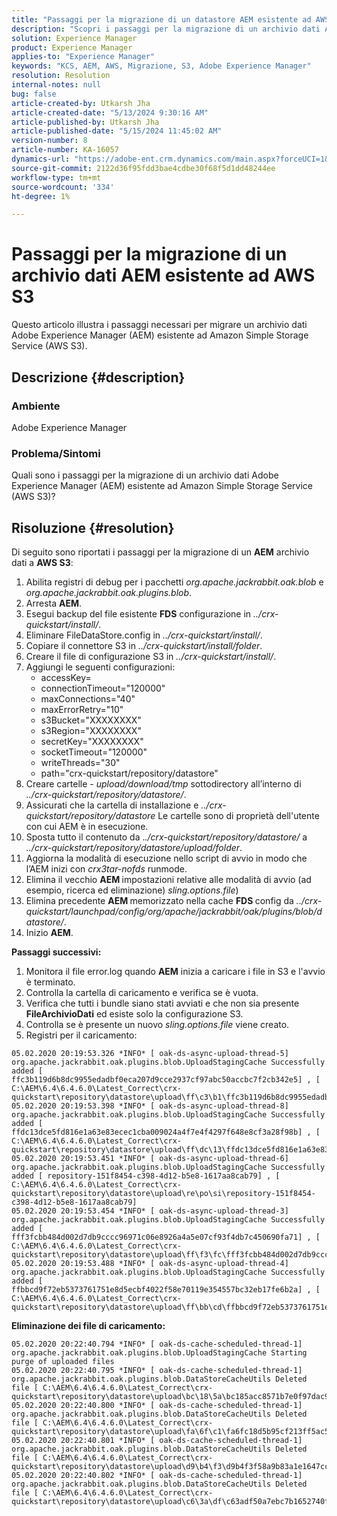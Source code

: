 ```yaml
---
title: "Passaggi per la migrazione di un datastore AEM esistente ad AWS S3"
description: "Scopri i passaggi per la migrazione di un archivio dati Adobe Experience Manager esistente ad Amazon Simple Storage Service (AWS S3)."
solution: Experience Manager
product: Experience Manager
applies-to: "Experience Manager"
keywords: "KCS, AEM, AWS, Migrazione, S3, Adobe Experience Manager"
resolution: Resolution
internal-notes: null
bug: false
article-created-by: Utkarsh Jha
article-created-date: "5/13/2024 9:30:16 AM"
article-published-by: Utkarsh Jha
article-published-date: "5/15/2024 11:45:02 AM"
version-number: 8
article-number: KA-16057
dynamics-url: "https://adobe-ent.crm.dynamics.com/main.aspx?forceUCI=1&pagetype=entityrecord&etn=knowledgearticle&id=4e85f866-0b11-ef11-9f8a-6045bd006704"
source-git-commit: 2122d36f95fdd3bae4cdbe30f68f5d1dd48244ee
workflow-type: tm+mt
source-wordcount: '334'
ht-degree: 1%

---
```


# Passaggi per la migrazione di un archivio dati AEM esistente ad AWS S3


Questo articolo illustra i passaggi necessari per migrare un archivio dati Adobe Experience Manager (AEM) esistente ad Amazon Simple Storage Service (AWS S3).

## Descrizione {#description}


### Ambiente

Adobe Experience Manager



### Problema/Sintomi

Quali sono i passaggi per la migrazione di un archivio dati Adobe Experience Manager (AEM) esistente ad Amazon Simple Storage Service (AWS S3)?


## Risoluzione {#resolution}


Di seguito sono riportati i passaggi per la migrazione di un <b>AEM</b> archivio dati a <b>AWS S3</b>:

1. Abilita registri di debug per i pacchetti *org.apache.jackrabbit.oak.blob* e *org.apache.jackrabbit.oak.plugins.blob*.
2. Arresta <b>AEM</b>.
3. Esegui backup del file esistente <b>FDS</b> configurazione in *../crx-quickstart/install/*.
4. Eliminare FileDataStore.config in *../crx-quickstart/install/*.
5. Copiare il connettore S3 in *../crx-quickstart/install/folder*.
6. Creare il file di configurazione S3 in *../crx-quickstart/install/*.
7. Aggiungi le seguenti configurazioni: 
   - accessKey=
   - connectionTimeout=&quot;120000&quot;
   - maxConnections=&quot;40&quot;
   - maxErrorRetry=&quot;10&quot;
   - s3Bucket=&quot;XXXXXXXX&quot;
   - s3Region=&quot;XXXXXXXX&quot;
   - secretKey=&quot;XXXXXXXX&quot;
   - socketTimeout=&quot;120000&quot;
   - writeThreads=&quot;30&quot;
   - path=&quot;crx-quickstart/repository/datastore&quot;
8. Creare cartelle - *upload/download/tmp* sottodirectory all’interno di *../crx-quickstart/repository/datastore/*.
9. Assicurati che la cartella di installazione e *../crx-quickstart/repository/datastore* Le cartelle sono di proprietà dell&#39;utente con cui AEM è in esecuzione.
10. Sposta tutto il contenuto da .*./crx-quickstart/repository/datastore/* a *../crx-quickstart/repository/datastore/upload/folder*.
11. Aggiorna la modalità di esecuzione nello script di avvio in modo che l’AEM inizi con *crx3tar-nofds* runmode.
12. Elimina il vecchio <b>AEM </b>impostazioni relative alle modalità di avvio (ad esempio, ricerca ed eliminazione) *sling.options.file*)
13. Elimina precedente <b>AEM </b>memorizzato nella cache <b>FDS </b>config da *../crx-quickstart/launchpad/config/org/apache/jackrabbit/oak/plugins/blob/datastore/*.
14. Inizio <b>AEM</b>.


<b>Passaggi successivi:</b>

1. Monitora il file error.log quando <b>AEM</b> inizia a caricare i file in S3 e l&#39;avvio è terminato.
2. Controlla la cartella di caricamento e verifica se è vuota.
3. Verifica che tutti i bundle siano stati avviati e che non sia presente <b>FileArchivioDati</b> ed esiste solo la configurazione S3.
4. Controlla se è presente un nuovo *sling.options.file* viene creato.
5. Registri per il caricamento:





```
05.02.2020 20:19:53.326 *INFO* [ oak-ds-async-upload-thread-5]  org.apache.jackrabbit.oak.plugins.blob.UploadStagingCache Successfully added [ ffc3b119d6b8dc9955edadbf0eca207d9cce2937cf97abc50accbc7f2cb342e5] , [ C:\AEM\6.4\6.4.6.0\Latest_Correct\crx-quickstart\repository\datastore\upload\ff\c3\b1\ffc3b119d6b8dc9955edadbf0eca207d9cce2937cf97abc50accbc7f2cb342e5] 
05.02.2020 20:19:53.398 *INFO* [ oak-ds-async-upload-thread-8]  org.apache.jackrabbit.oak.plugins.blob.UploadStagingCache Successfully added [ ffdc13dce5fd816e1a63e83ecec1cba009024a4f7e4f4297f648e8cf3a28f98b] , [ C:\AEM\6.4\6.4.6.0\Latest_Correct\crx-quickstart\repository\datastore\upload\ff\dc\13\ffdc13dce5fd816e1a63e83ecec1cba009024a4f7e4f4297f648e8cf3a28f98b] 
05.02.2020 20:19:53.451 *INFO* [ oak-ds-async-upload-thread-6]  org.apache.jackrabbit.oak.plugins.blob.UploadStagingCache Successfully added [ repository-151f8454-c398-4d12-b5e8-1617aa8cab79] , [ C:\AEM\6.4\6.4.6.0\Latest_Correct\crx-quickstart\repository\datastore\upload\re\po\si\repository-151f8454-c398-4d12-b5e8-1617aa8cab79] 
05.02.2020 20:19:53.454 *INFO* [ oak-ds-async-upload-thread-3]  org.apache.jackrabbit.oak.plugins.blob.UploadStagingCache Successfully added [ fff3fcbb484d002d7db9cccc96971c06e8926a4a5e07cf93f4db7c450690fa71] , [ C:\AEM\6.4\6.4.6.0\Latest_Correct\crx-quickstart\repository\datastore\upload\ff\f3\fc\fff3fcbb484d002d7db9cccc96971c06e8926a4a5e07cf93f4db7c450690fa71] 
05.02.2020 20:19:53.488 *INFO* [ oak-ds-async-upload-thread-4]  org.apache.jackrabbit.oak.plugins.blob.UploadStagingCache Successfully added [ ffbbcd9f72eb5373761751e8d5ecbf4022f58e70119e354557bc32eb17fe6b2a] , [ C:\AEM\6.4\6.4.6.0\Latest_Correct\crx-quickstart\repository\datastore\upload\ff\bb\cd\ffbbcd9f72eb5373761751e8d5ecbf4022f58e70119e354557bc32eb17fe6b2a]
```


<b>Eliminazione dei file di caricamento:</b>




```
05.02.2020 20:22:40.794 *INFO* [ oak-ds-cache-scheduled-thread-1]  org.apache.jackrabbit.oak.plugins.blob.UploadStagingCache Starting purge of uploaded files
05.02.2020 20:22:40.795 *INFO* [ oak-ds-cache-scheduled-thread-1]  org.apache.jackrabbit.oak.plugins.blob.DataStoreCacheUtils Deleted file [ C:\AEM\6.4\6.4.6.0\Latest_Correct\crx-quickstart\repository\datastore\upload\bc\18\5a\bc185acc8571b7e0f97dac92b0285fe248004909c3d8264e03cfb2a8101bada6] 
05.02.2020 20:22:40.800 *INFO* [ oak-ds-cache-scheduled-thread-1]  org.apache.jackrabbit.oak.plugins.blob.DataStoreCacheUtils Deleted file [ C:\AEM\6.4\6.4.6.0\Latest_Correct\crx-quickstart\repository\datastore\upload\fa\6f\c1\fa6fc18d5b95cf213ff5ac5d9eb0fed7c61310ac2c373ca2cbf187844bf39c24] 
05.02.2020 20:22:40.801 *INFO* [ oak-ds-cache-scheduled-thread-1]  org.apache.jackrabbit.oak.plugins.blob.DataStoreCacheUtils Deleted file [ C:\AEM\6.4\6.4.6.0\Latest_Correct\crx-quickstart\repository\datastore\upload\d9\b4\f3\d9b4f3f58a9b83a1e1647cc23b77d672836171afdccbbbd8726f480b741a4c2e] 
05.02.2020 20:22:40.802 *INFO* [ oak-ds-cache-scheduled-thread-1]  org.apache.jackrabbit.oak.plugins.blob.DataStoreCacheUtils Deleted file [ C:\AEM\6.4\6.4.6.0\Latest_Correct\crx-quickstart\repository\datastore\upload\c6\3a\df\c63adf50a7ebc7b1652740fb8be9b72f5b76d22477f0d411becab2f8eeceb70b]
```

